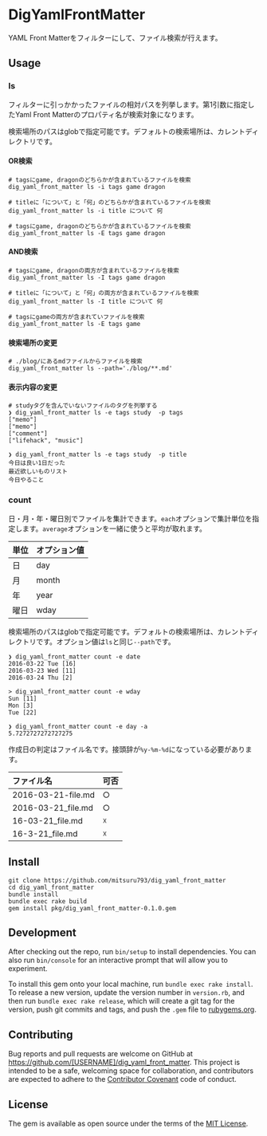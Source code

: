 # DigYamlFrontMatter

YAML Front Matterをフィルターにして、ファイル検索が行えます。

## Usage
### ls

フィルターに引っかかったファイルの相対パスを列挙します。第1引数に指定したYaml Front Matterのプロパティ名が検索対象になります。

検索場所のパスはglobで指定可能です。デフォルトの検索場所は、カレントディレクトリです。

#### OR検索
```
# tagsにgame, dragonのどちらかが含まれているファイルを検索
dig_yaml_front_matter ls -i tags game dragon

# titleに「について」と「何」のどちらかが含まれているファイルを検索
dig_yaml_front_matter ls -i title について 何

# tagsにgame, dragonのどちらかが含まれているファイルを検索
dig_yaml_front_matter ls -E tags game dragon
```

#### AND検索
```
# tagsにgame, dragonの両方が含まれているファイルを検索
dig_yaml_front_matter ls -I tags game dragon

# titleに「について」と「何」の両方が含まれているファイルを検索
dig_yaml_front_matter ls -I title について 何

# tagsにgameの両方が含まれていファイルを検索
dig_yaml_front_matter ls -E tags game
```

#### 検索場所の変更
```
# ./blog/にあるmdファイルからファイルを検索
dig_yaml_front_matter ls --path='./blog/**.md'
```

#### 表示内容の変更
```
# studyタグを含んでいないファイルのタグを列挙する
❯ dig_yaml_front_matter ls -e tags study  -p tags
["memo"]
["memo"]
["comment"]
["lifehack", "music"]

❯ dig_yaml_front_matter ls -e tags study  -p title
今日は良い1日だった
最近欲しいものリスト
今日やること
```

### count

日・月・年・曜日別でファイルを集計できます。`each`オプションで集計単位を指定します。`average`オプションを一緒に使うと平均が取れます。

| 単位 | オプション値 |
|:-----|:-------------|
| 日   | day          |
| 月   | month        |
| 年   | year         |
| 曜日 | wday         |

検索場所のパスはglobで指定可能です。デフォルトの検索場所は、カレントディレクトリです。オプション値は`ls`と同じ`--path`です。

```
❯ dig_yaml_front_matter count -e date
2016-03-22 Tue [16]
2016-03-23 Wed [11]
2016-03-24 Thu [2]

> dig_yaml_front_matter count -e wday
Sun [11]
Mon [3]
Tue [22]

❯ dig_yaml_front_matter count -e day -a
5.7272727272727275
```

作成日の判定はファイル名です。接頭辞が`%y-%m-%d`になっている必要があります。

| ファイル名           | 可否             |
|:---------------------|:-----------------|
| 2016-03-21-file.md   | ○                |
| 2016-03-21_file.md   | ○                |
| 16-03-21_file.md     | ☓                |
| 16-3-21_file.md      | ☓                |

## Install

```
git clone https://github.com/mitsuru793/dig_yaml_front_matter
cd dig_yaml_front_matter
bundle install
bundle exec rake build
gem install pkg/dig_yaml_front_matter-0.1.0.gem
```

## Development

After checking out the repo, run `bin/setup` to install dependencies. You can also run `bin/console` for an interactive prompt that will allow you to experiment.

To install this gem onto your local machine, run `bundle exec rake install`. To release a new version, update the version number in `version.rb`, and then run `bundle exec rake release`, which will create a git tag for the version, push git commits and tags, and push the `.gem` file to [rubygems.org](https://rubygems.org).

## Contributing

Bug reports and pull requests are welcome on GitHub at https://github.com/[USERNAME]/dig_yaml_front_matter. This project is intended to be a safe, welcoming space for collaboration, and contributors are expected to adhere to the [Contributor Covenant](http://contributor-covenant.org) code of conduct.


## License

The gem is available as open source under the terms of the [MIT License](http://opensource.org/licenses/MIT).

